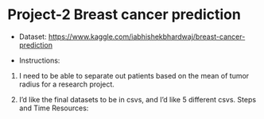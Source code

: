 # Project-2 Breast cancer prediction

* Dataset: https://www.kaggle.com/iabhishekbhardwaj/breast-cancer-prediction

* Instructions:

1. I need to be able to separate out patients based on the mean of tumor radius 
for a research project.

2. I’d like the final datasets to be in csvs, and I’d like 5 different csvs.
Steps and Time Resources:

